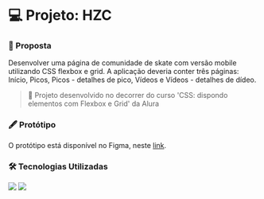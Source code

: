 # :computer: Projeto: HZC
### :page_with_curl: Proposta
Desenvolver uma página de comunidade de skate com versão mobile utilizando CSS flexbox e grid. A aplicação deveria conter três páginas: Início, Picos, Picos - detalhes de pico, Vídeos e Vídeos - detalhes de dídeo.
> :pushpin: Projeto desenvolvido no decorrer do curso 'CSS: dispondo elementos com Flexbox e Grid' da Alura

### :fountain_pen: Protótipo
O protótipo está disponível no Figma, neste [link](https://www.figma.com/file/o11jm73zybGxOEZfq63yOy/Dispondo-elementos-com-flexbox-e-grid-(Copy)?node-id=72%3A4607&t=bq1wwoX0UC2HVlWx-1).

### :hammer_and_wrench: Tecnologias Utilizadas
<div>
  <img src="https://img.shields.io/badge/HTML5-E34F26?style=for-the-badge&logo=html5&logoColor=white">
  <img src="https://img.shields.io/badge/CSS3-1572B6?style=for-the-badge&logo=css3&logoColor=white">
 </div>
